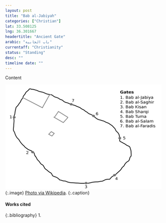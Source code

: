 ```yaml
---
layout: post
title: "Bab al-Jabiyah"
categories: ["Christian"]
lat: 33.508125
lng: 36.301667
headertitle: "Ancient Gate"
arabic: "باب الجابية"
currentaff: "Christianity"
status: "Standing"
desc: ""
timeline date: ""
---
```

Content

![Bab al-Jabiyah](images/jabiyah.png)
   {:.image}
[Photo via Wikipedia](https://en.wikipedia.org/wiki/Bab_al-Jabiyah#/media/File:OldCityDamascus.svg).
   {:.caption}

#### Works cited

{:.bibliography}
1. 